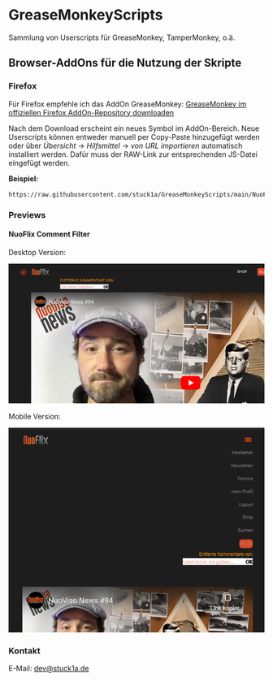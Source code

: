 # GreaseMonkeyScripts
Sammlung von Userscripts für GreaseMonkey, TamperMonkey, o.ä.


## Browser-AddOns für die Nutzung der Skripte

### Firefox

Für Firefox empfehle ich das AddOn GreaseMonkey:
[GreaseMonkey im offiziellen Firefox AddOn-Repository downloaden](https://addons.mozilla.org/de/firefox/addon/tampermonkey)

Nach dem Download erscheint ein neues Symbol im AddOn-Bereich.
Neue Userscripts können entweder manuell per Copy-Paste hinzugefügt
werden oder über _Übersicht_ -> _Hilfsmittel_ -> _von URL importieren_
automatisch installiert werden.
Dafür muss der RAW-Link zur entsprechenden JS-Datei eingefügt werden.

**Beispiel:**
```
https://raw.githubusercontent.com/stuck1a/GreaseMonkeyScripts/main/NuoFlix/CommentFilter.js
```


### Previews

#### NuoFlix Comment Filter

Desktop Version:

![](previews/NuoFlix_CommentFilter_Desktop.png)

Mobile Version:

![](previews/NuoFlix_CommentFilter_Mobile.png)



### Kontakt

E-Mail: [dev@stuck1a.de](mailto:dev@stuck1a.de)

